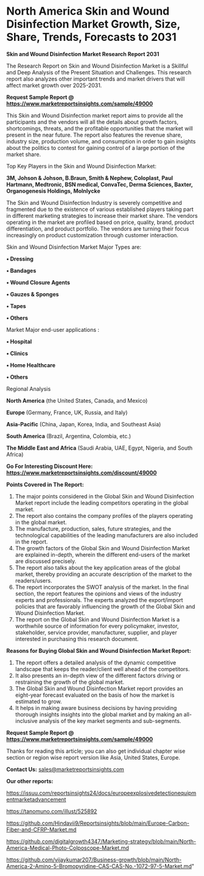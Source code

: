 # North America Skin and Wound Disinfection Market Growth, Size, Share, Trends, Forecasts to 2031

<strong>Skin and Wound Disinfection Market Research Report 2031</strong>

The Research Report on Skin and Wound Disinfection Market is a Skillful and Deep Analysis of the Present Situation and Challenges. This research report also analyzes other important trends and market drivers that will affect market growth over 2025-2031.

<strong>Request Sample Report @ <a href=https://www.marketreportsinsights.com/sample/49000>https://www.marketreportsinsights.com/sample/49000</a></strong>

This Skin and Wound Disinfection market report aims to provide all the participants and the vendors will all the details about growth factors, shortcomings, threats, and the profitable opportunities that the market will present in the near future. The report also features the revenue share, industry size, production volume, and consumption in order to gain insights about the politics to contest for gaining control of a large portion of the market share.

Top Key Players in the Skin and Wound Disinfection Market:

<strong>3M, Johson & Johson, B.Braun, Smith & Nephew, Coloplast, Paul Hartmann, Medtronic, BSN medical, ConvaTec, Derma Sciences, Baxter, Organogenesis Holdings, Molnlycke</strong>

The Skin and Wound Disinfection Industry is severely competitive and fragmented due to the existence of various established players taking part in different marketing strategies to increase their market share. The vendors operating in the market are profiled based on price, quality, brand, product differentiation, and product portfolio. The vendors are turning their focus increasingly on product customization through customer interaction.

Skin and Wound Disinfection Market Major Types are:

<strong>•  Dressing

•  Bandages

•  Wound Closure Agents

•  Gauzes & Sponges

•  Tapes

•  Others</strong>

Market Major end-user applications :

<strong>•  Hospital

•  Clinics

•  Home Healthcare

•  Others</strong>

Regional Analysis

</u><strong><b>North America</b></strong> (the United States, Canada, and Mexico)

<strong><b>Europe </b></strong>(Germany, France, UK, Russia, and Italy)

<strong><b>Asia-Pacific</b></strong> (China, Japan, Korea, India, and Southeast Asia)

<strong><b>South America</b></strong> (Brazil, Argentina, Colombia, etc.)

<strong><b>The Middle East and Africa</b></strong> (Saudi Arabia, UAE, Egypt, Nigeria, and South Africa)

<strong>Go For Interesting Discount Here: <a href=https://www.marketreportsinsights.com/discount/49000>https://www.marketreportsinsights.com/discount/49000</a></strong>

<strong>Points Covered in The Report:</strong>
<ol>
  <li>The major points considered in the Global Skin and Wound Disinfection Market report include the leading competitors operating in the global market.</li>
  <li>The report also contains the company profiles of the players operating in the global market.</li>
  <li>The manufacture, production, sales, future strategies, and the technological capabilities of the leading manufacturers are also included in the report.</li>
  <li>The growth factors of the Global Skin and Wound Disinfection Market are explained in-depth, wherein the different end-users of the market are discussed precisely.</li>
  <li>The report also talks about the key application areas of the global market, thereby providing an accurate description of the market to the readers/users.</li>
  <li>The report incorporates the SWOT analysis of the market. In the final section, the report features the opinions and views of the industry experts and professionals. The experts analyzed the export/import policies that are favorably influencing the growth of the Global Skin and Wound Disinfection Market.</li>
  <li>The report on the Global Skin and Wound Disinfection Market is a worthwhile source of information for every policymaker, investor, stakeholder, service provider, manufacturer, supplier, and player interested in purchasing this research document.</li>
</ol>
<strong>Reasons for Buying Global Skin and Wound Disinfection Market Report:</strong>

<ol>
  <li>The report offers a detailed analysis of the dynamic competitive landscape that keeps the reader/client well ahead of the competitors.</li>
  <li>It also presents an in-depth view of the different factors driving or restraining the growth of the global market.</li>
  <li>The Global Skin and Wound Disinfection Market report provides an eight-year forecast evaluated on the basis of how the market is estimated to grow.</li>
  <li>It helps in making aware business decisions by having providing thorough insights insights into the global market and by making an all-inclusive analysis of the key market segments and sub-segments.</li>
</ol>
<strong>Request Sample Report @ <a href=https://www.marketreportsinsights.com/sample/49000>https://www.marketreportsinsights.com/sample/49000</a></strong>


Thanks for reading this article; you can also get individual chapter wise section or region wise report version like Asia, United States, Europe.

<strong>Contact Us:</strong>
sales@marketreportsinsights.com

<strong>Our other reports:</strong>

<a href=https://issuu.com/reportsinsights24/docs/europeexplosivedetectionequipmentmarketadvancement>https://issuu.com/reportsinsights24/docs/europeexplosivedetectionequipmentmarketadvancement</a>

<a href=https://tanomuno.com/illust/525892>https://tanomuno.com/illust/525892</a>

<a href=https://github.com/Hindavii9/Reportsinsights/blob/main/Europe-Carbon-Fiber-and-CFRP-Market.md>https://github.com/Hindavii9/Reportsinsights/blob/main/Europe-Carbon-Fiber-and-CFRP-Market.md</a>

<a href=https://github.com/digitalgrowth4347/Marketing-strategy/blob/main/North-America-Medical-Photo-Colposcope-Market.md>https://github.com/digitalgrowth4347/Marketing-strategy/blob/main/North-America-Medical-Photo-Colposcope-Market.md</a>

<a href=https://github.com/vijaykumar207/Business-growth/blob/main/North-America-2-Amino-5-Bromopyridine-CAS-CAS-No.-1072-97-5-Market.md>https://github.com/vijaykumar207/Business-growth/blob/main/North-America-2-Amino-5-Bromopyridine-CAS-CAS-No.-1072-97-5-Market.md</a>"
